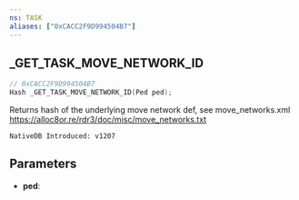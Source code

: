 ```yaml
---
ns: TASK
aliases: ["0xCACC2F9D994504B7"]
---
```

## _GET_TASK_MOVE_NETWORK_ID

```c
// 0xCACC2F9D994504B7
Hash _GET_TASK_MOVE_NETWORK_ID(Ped ped);
```

Returns hash of the underlying move network def, see move_networks.xml
https://alloc8or.re/rdr3/doc/misc/move_networks.txt

```
NativeDB Introduced: v1207
```

## Parameters
* **ped**:
